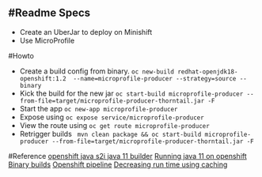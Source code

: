 #Readme
Specs
-
* Create an UberJar to deploy on Minishift
* Use MicroProfile 


#Howto
* Create a build config from binary. 
`oc new-build redhat-openjdk18-openshift:1.2  --name=microprofile-producer --strategy=source --binary`
* Kick the build for the new jar
`oc start-build microprofile-producer --from-file=target/microprofile-producer-thorntail.jar -F`
* Start the app
`oc new-app microprofile-producer`
* Expose using
`oc expose service/microprofile-producer`
* View the route using
`oc get route microprofile-producer`
* Retrigger builds
` mvn clean package && oc start-build microprofile-producer --from-file=target/microprofile-producer-thorntail.jar -F`

#Reference
[openshift java s2i java 11 builder](https://developers.redhat.com/blog/2018/12/18/openshift-java-s2i-builder-java-11-grade/)
[Running java 11 on openshift](https://access.redhat.com/errata/RHEA-2019:0282)
[Binary builds](https://github.com/openshift-evangelists/openshift-cookbook/issues/1)
[Openshift pipeline](https://github.com/openshift/origin/tree/master/examples/jenkins/pipeline)
[Decreasing run time using caching](https://blog.openshift.com/decrease-maven-build-times-openshift-pipelines-using-persistent-volume-claim/)